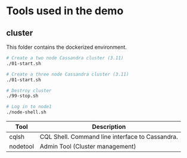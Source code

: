 # Tools used in the demo

## cluster

This folder contains the dockerized environment.

```bash
# Create a two node Cassandra cluster (3.11)
./01-start.sh 

# Create a three node Cassandra cluster (3.11)
./01-start.sh

# Destroy cluster
./99-stop.sh

# Log in to node1
./node-shell.sh
```

| Tool | Description |
|------|-------------|
|cqlsh | CQL Shell. Command line interface to Cassandra. |
|nodetool| Admin Tool (Cluster management) |
